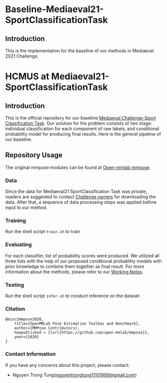 # Baseline-Mediaeval21-SportClassificationTask

## Introduction
This is the implementation for the baseline of our methods in Mediaeval 2021 Challenge.

# HCMUS at Mediaeval21-SportClassificationTask
## Introduction
This is the official repository for our baseline [Mediaeval Challenge-Sport Classification Task](https://multimediaeval.github.io/editions/2021/tasks/sportsvideo/).
Our solution for the problem consists of two stage: individual classification for each component of raw labels, and conditional probability model for producing final results.
Here is the general pipeline of our baseline.

## Repository Usage

The original mmpose modules can be found at [Open-mmlab mmpose](https://github.com/open-mmlab/mmpose)

### Data

Since the data for Mediaeval21 SportClassification Task was private, readers are suggested to contact [Challenge owners](https://multimediaeval.github.io/editions/2021/tasks/sportsvideo/)
for downloading the data. After that, a sequence of data processing steps was applied before input to our method.


### Training
Run the shell script ```train.sh``` to train

### Evaluating
For each classifier, list of probability scores were produced. We utilized all three lists with the help of our proposed conditional probability models with prior knowledge
to combine them together as final result. For more information about the methods, please refer to our [Working Notes]().


### Testing
Run the shell script ```infer.sh``` to conduct inference on the dataset

### Citation
```
@misc{mmpose2020,
    title={OpenMMLab Pose Estimation Toolbox and Benchmark},
    author={MMPose Contributors},
    howpublished = {\url{https://github.com/open-mmlab/mmpose}},
    year={2020}
}
```

### Contact Information

If you have any concerns about this project, please contact:

+ Nguyen Trong Tung(nguyentrongtung11101999@gmail.com)

